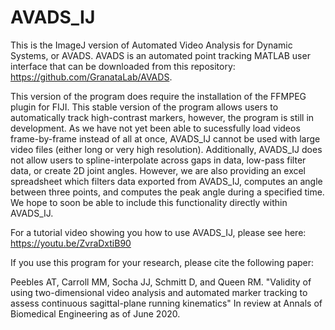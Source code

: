 # AVADS_IJ
This is the ImageJ version of Automated Video Analysis for Dynamic Systems, or AVADS. AVADS is an automated point tracking MATLAB user interface that can be downloaded from this repository: https://github.com/GranataLab/AVADS. 

This version of the program does require the installation of the FFMPEG plugin for FIJI. This stable version of the program allows users to automatically track high-contrast markers, however, the program is still in development. As we have not yet been able to sucessfully load videos frame-by-frame instead of all at once, AVADS_IJ cannot be used with large video files (either long or very high resolution). Additionally, AVADS_IJ does not allow users to spline-interpolate across gaps in data,  low-pass filter data, or create 2D joint angles. However, we are also providing an excel spreadsheet which filters data exported from AVADS_IJ, computes an angle between three points, and computes the peak angle during a specified time. We hope to soon be able to include this functionality directly within AVADS_IJ. 

For a tutorial video showing you how to use AVADS_IJ, please see here: https://youtu.be/ZvraDxtiB90

If you use this program for your research, please cite the following paper:

Peebles AT, Carroll MM, Socha JJ, Schmitt D, and Queen RM. "Validity of using two-dimensional video analysis and automated marker tracking to assess continuous sagittal-plane running kinematics" In review at Annals of Biomedical Engineering as of June 2020.
